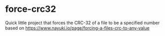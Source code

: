 # force-crc32
Quick little project that forces the CRC-32 of a file to be a specified number based on https://www.nayuki.io/page/forcing-a-files-crc-to-any-value

